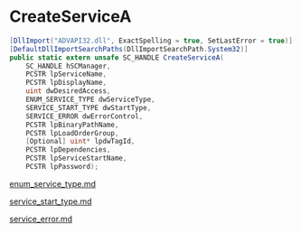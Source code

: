 # CreateServiceA

```csharp
[DllImport("ADVAPI32.dll", ExactSpelling = true, SetLastError = true)]
[DefaultDllImportSearchPaths(DllImportSearchPath.System32)]
public static extern unsafe SC_HANDLE CreateServiceA(
    SC_HANDLE hSCManager,
    PCSTR lpServiceName,
    PCSTR lpDisplayName,
    uint dwDesiredAccess,
    ENUM_SERVICE_TYPE dwServiceType,
    SERVICE_START_TYPE dwStartType,
    SERVICE_ERROR dwErrorControl,
    PCSTR lpBinaryPathName,
    PCSTR lpLoadOrderGroup,
    [Optional] uint* lpdwTagId,
    PCSTR lpDependencies,
    PCSTR lpServiceStartName,
    PCSTR lpPassword);
```

[enum\_service\_type.md](../services/enum\_service\_type.md "mention")

[service\_start\_type.md](../services/service\_start\_type.md "mention")

[service\_error.md](../services/service\_error.md "mention")
